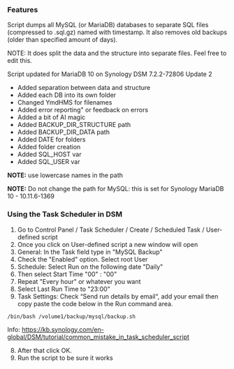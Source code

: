 ### Features

Script dumps all MySQL (or MariaDB) databases to separate SQL files (compressed to .sql.gz) named with timestamp.
It also removes old backups (older than specified amount of days).

NOTE: It does split the data and the structure into separate files. Feel free to edit this.


Script updated for MariaDB 10 on Synology DSM 7.2.2-72806 Update 2 


- Added separation between data and structure
- Added each DB into its own folder
- Changed YmdHMS for filenames
- Added error reporting" or feedback on errors
- Added a bit of AI magic
- Added BACKUP_DIR_STRUCTURE path
- Added BACKUP_DIR_DATA path
- Added DATE for folders
- Added folder creation
- Added SQL_HOST var
- Added SQL_USER var


**NOTE:** use lowercase names in the path

**NOTE:** Do not change the path for MySQL: this is set for Synology MariaDB 10 - 10.11.6-1369


### Using the Task Scheduler in DSM

1.  Go to Control Panel / Task Scheduler / Create / Scheduled Task / User-defined script
2. Once you click on User-defined script a new window will open
3. General: In the Task field type in "MySQL Backup"
4. Check the "Enabled" option. Select root User
5. Schedule: Select Run on the following date "Daily"
6. Then select Start Time "00" : "00"
7. Repeat "Every hour" or whatever you want
8. Select Last Run Time to "23:00"
7. Task Settings: Check “Send run details by email“, add your email then copy paste the code below in the Run command area.

`/bin/bash /volume1/backup/mysql/backup.sh`

Info: https://kb.synology.com/en-global/DSM/tutorial/common_mistake_in_task_scheduler_script


8. After that click OK.
9. Run the script to be sure it works

